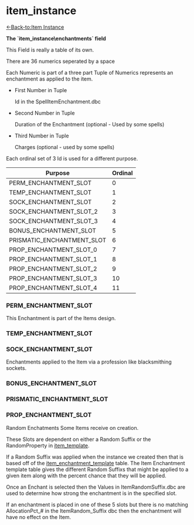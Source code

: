# item\_instance

[<-Back-to:Item Instance](item-instance)

**The \`item\_instance\enchantments` field**

This Field is really a table of its own. 

There are 36 numerics seperated by a space

Each Numeric is part of a three part Tuple of Numerics represents an enchantment as applied to the item.

- First Number in Tuple 
  
    Id in the SpellItemEnchantment.dbc
 
- Second Number in Tuple
    
    Duration of the Enchantment (optional - Used by some spells)
  
- Third Number in Tuple

    Charges (optional - used by some spells) 

Each ordinal set of 3 Id is used for a different purpose.

| Purpose                    | Ordinal |
| -------------------------- | ------- |
| PERM_ENCHANTMENT_SLOT      | 0       |
| TEMP_ENCHANTMENT_SLOT      | 1       |
| SOCK_ENCHANTMENT_SLOT      | 2       |
| SOCK_ENCHANTMENT_SLOT_2    | 3       |
| SOCK_ENCHANTMENT_SLOT_3    | 4       |
| BONUS_ENCHANTMENT_SLOT     | 5       |
| PRISMATIC_ENCHANTMENT_SLOT | 6       |
| PROP_ENCHANTMENT_SLOT_0    | 7       |
| PROP_ENCHANTMENT_SLOT_1    | 8       |
| PROP_ENCHANTMENT_SLOT_2    | 9       |
| PROP_ENCHANTMENT_SLOT_3    | 10      |
| PROP_ENCHANTMENT_SLOT_4    | 11      |

### PERM_ENCHANTMENT_SLOT
  This Enchantment is part of the Items design.
  
### TEMP_ENCHANTMENT_SLOT
### SOCK_ENCHANTMENT_SLOT
  Enchantments applied to the Item via a profession like blacksmithing sockets.
  
### BONUS_ENCHANTMENT_SLOT        
### PRISMATIC_ENCHANTMENT_SLOT    
### PROP_ENCHANTMENT_SLOT       
  Random Enchatments Some Items receive on creation. 
  
  These Slots are dependent on either a Random Suffix or the RandomProperty in [item_template](item-template).   
  
  If a Random Suffix was applied when the instance we created then that is based off of the [item_enchantment_template](item-enchantment-template) table. The Item Enchantment template table gives the different Random Suffixs that might be applied to a given item along with the percent chance that they will be applied.
  
  Once an Enchant is selected then the Values in ItemRandomSuffix.dbc are used to determine how strong the enchantment is in the specified slot. 
  
  If an enchantment is placed in one of these 5 slots but there is no matching AllocationPct_# in the ItemRandom_Suffix dbc then the enchantment will have no effect on the Item.
